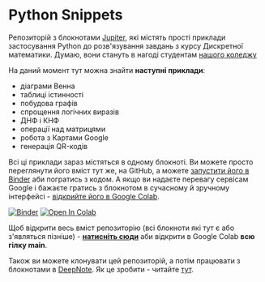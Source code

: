 # Python Snippets
Репозиторій з блокнотами [Jupiter](https://jupyter.org/), які містять прості приклади застосування Python до розв'язування завдань з курсу Дискретної математики. Думаю, вони стануть в нагоді студентам [нашого коледжу](http://polytechnic.poltava.ua)

На даний момент тут можна знайти **наступні приклади**:
* діаграми Венна
* таблиці істинності
* побудова графів
* спрощення логічних виразів
* ДНФ і КНФ
* операції над матрицями
* робота з Картами Google
* генерація QR-кодів

Всі ці приклади зараз містяться в одному блокноті. Ви можете просто переглянути його вміст тут же, на GitHub, а можете [запустити його в Binder](https://mybinder.org/v2/gh/liketaurus/PythonSnippets/main) аби погратись з кодом. А якщо ви надаєте перевагу сервісам Google і бажаєте гратись з блокнотом в сучасному й зручному інтерфейсі - [відкрийте його в Google Colab](https://colab.research.google.com/github/liketaurus/PythonSnippets/blob/main/SomeDiscreteMathExperiments.ipynb).

[![Binder](https://mybinder.org/badge_logo.svg)](https://mybinder.org/v2/gh/liketaurus/PythonSnippets/main)
[![Open In Colab](https://colab.research.google.com/assets/colab-badge.svg)](https://colab.research.google.com/github/liketaurus/PythonSnippets/blob/main/SomeDiscreteMathExperiments.ipynb)

Щоб відкрити весь вміст репозиторію (всі блокноти які тут є або з'являться пізніше) - [**натисніть сюди**]( https://colab.research.google.com/github/liketaurus/PythonSnippets/blob/main/) аби відкрити в Google Colab **всю гілку main**. 

Також ви можете клонувати цей репозиторій, а потім працювати з блокнотами в [DeepNote](https://deepnote.com/). Як це зробити - читайте [тут](https://docs.deepnote.com/integrations/github).



